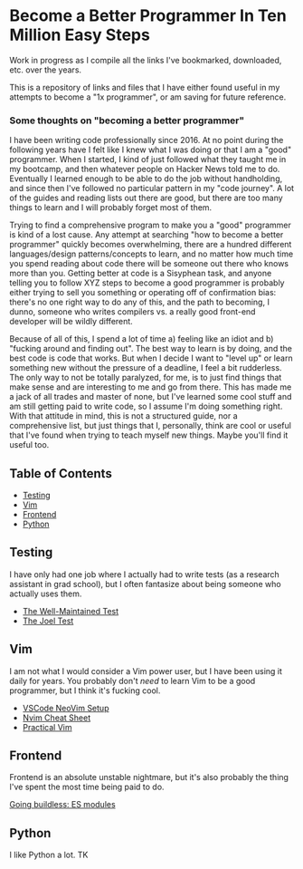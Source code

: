 # Become a Better Programmer In Ten Million Easy Steps

Work in progress as I compile all the links I've bookmarked, downloaded, etc. over the years. 

This is a repository of links and files that I have either found useful in my attempts to become a "1x programmer", or am saving for future reference. 

### Some thoughts on "becoming a better programmer"
I have been writing code professionally since 2016. At no point during the following years have I felt like I knew what I was doing or that I am a "good" programmer. When I started, I kind of just followed what they taught me in my bootcamp, and then whatever people on Hacker News told me to do. Eventually I learned enough to be able to do the job without handholding, and since then I've followed no particular pattern in my "code journey". A lot of the guides and reading lists out there are good, but there are too many things to learn and I will probably forget most of them. 

Trying to find a comprehensive program to make you a "good" programmer is kind of a lost cause. Any attempt at searching "how to become a better programmer" quickly becomes overwhelming, there are a hundred different languages/design patterns/concepts to learn, and no matter how much time you spend reading about code there will be someone out there who knows more than you. Getting better at code is a Sisyphean task, and anyone telling you to follow XYZ steps to become a good programmer is probably either trying to sell you something or operating off of confirmation bias: there's no one right way to do any of this, and the path to becoming, I dunno, someone who writes compilers vs. a really good front-end developer will be wildly different. 

Because of all of this, I spend a lot of time a) feeling like an idiot and b) "fucking around and finding out". The best way to learn is by doing, and the best code is code that works. But when I decide I want to "level up" or learn something new without the pressure of a deadline, I feel a bit rudderless. The only way to not be totally paralyzed, for me, is to just find things that make sense and are interesting to me and go from there. This has made me a jack of all trades and master of none, but I've learned some cool stuff and am still getting paid to write code, so I assume I'm doing something right. With that attitude in mind, this is not a structured guide, nor a comprehensive list, but just things that I, personally, think are cool or useful that I've found when trying to teach myself new things. Maybe you'll find it useful too.

## Table of Contents

- [Testing](#testing)
- [Vim](#vim)
- [Frontend](#frontend)
- [Python](#python)

## Testing

I have only had one job where I actually had to write tests (as a research assistant in grad school), but I often fantasize about being someone who actually uses them.

- [The Well-Maintained Test](https://adamj.eu/tech/2021/11/04/the-well-maintained-test/)
- [The Joel Test](https://www.joelonsoftware.com/2000/08/09/the-joel-test-12-steps-to-better-code/)

## Vim

I am not what I would consider a Vim power user, but I have been using it daily for years. You probably don't *need* to learn Vim to be a good programmer, but I think it's fucking cool.

- [VSCode NeoVim Setup](https://ianchanning.wordpress.com/2023/02/21/vscode-neovim-setup/)
- [Nvim Cheat Sheet](vim/nvim_cheatsheet.png)
- [Practical Vim](<vim/Practical Vim Edit Text at the Speed of Thought.pdf>)

## Frontend

Frontend is an absolute unstable nightmare, but it's also probably the thing I've spent the most time being paid to do.

[Going buildless: ES modules](https://modern-web.dev/guides/going-buildless/es-modules/)

## Python

I like Python a lot.
TK